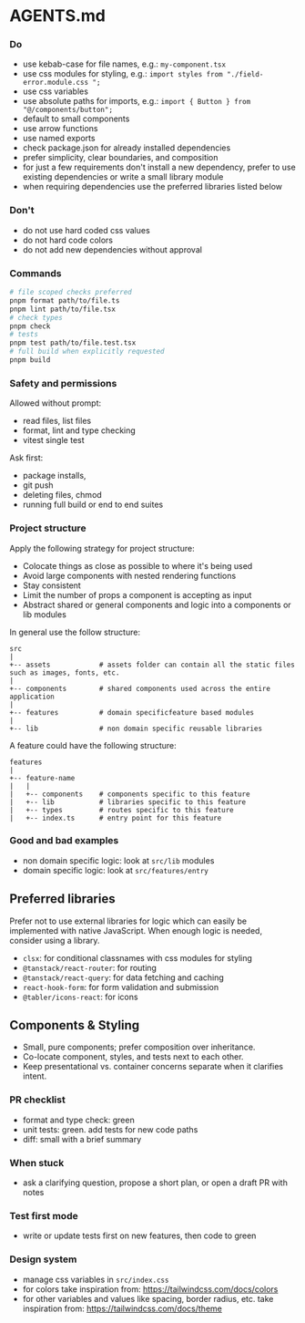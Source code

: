# AGENTS.md

### Do

- use kebab-case for file names, e.g.: `my-component.tsx`
- use css modules for styling, e.g.: `import styles from "./field-error.module.css ";`
- use css variables
- use absolute paths for imports, e.g.: `import { Button } from "@/components/button";`
- default to small components
- use arrow functions
- use named exports
- check package.json for already installed dependencies
- prefer simplicity, clear boundaries, and composition
- for just a few requirements don't install a new dependency, prefer to use existing dependencies or write a small library module
- when requiring dependencies use the preferred libraries listed below

### Don't

- do not use hard coded css values
- do not hard code colors
- do not add new dependencies without approval

### Commands

```zsh
# file scoped checks preferred
pnpm format path/to/file.ts
pnpm lint path/to/file.tsx
# check types
pnpm check
# tests
pnpm test path/to/file.test.tsx
# full build when explicitly requested
pnpm build
```

### Safety and permissions

Allowed without prompt:

- read files, list files
- format, lint and type checking
- vitest single test

Ask first:

- package installs,
- git push
- deleting files, chmod
- running full build or end to end suites

### Project structure

Apply the following strategy for project structure:

- Colocate things as close as possible to where it's being used
- Avoid large components with nested rendering functions
- Stay consistent
- Limit the number of props a component is accepting as input
- Abstract shared or general components and logic into a components or lib modules

In general use the follow structure:

```
src
|
+-- assets            # assets folder can contain all the static files such as images, fonts, etc.
|
+-- components        # shared components used across the entire application
|
+-- features          # domain specificfeature based modules
|
+-- lib               # non domain specific reusable libraries
```

A feature could have the following structure:

```
features
|
+-- feature-name
|   |
|   +-- components    # components specific to this feature
|   +-- lib           # libraries specific to this feature
|   +-- types         # routes specific to this feature
|   +-- index.ts      # entry point for this feature
```

### Good and bad examples

- non domain specific logic: look at `src/lib` modules
- domain specific logic: look at `src/features/entry`

## Preferred libraries

Prefer not to use external libraries for logic which can easily be implemented with native JavaScript.
When enough logic is needed, consider using a library.

- `clsx`: for conditional classnames with css modules for styling
- `@tanstack/react-router`: for routing
- `@tanstack/react-query`: for data fetching and caching
- `react-hook-form`: for form validation and submission
- `@tabler/icons-react`: for icons

## Components & Styling

- Small, pure components; prefer composition over inheritance.
- Co-locate component, styles, and tests next to each other.
- Keep presentational vs. container concerns separate when it clarifies intent.

### PR checklist

- format and type check: green
- unit tests: green. add tests for new code paths
- diff: small with a brief summary

### When stuck

- ask a clarifying question, propose a short plan, or open a draft PR with notes

### Test first mode

- write or update tests first on new features, then code to green

### Design system

- manage css variables in `src/index.css`
- for colors take inspiration from: https://tailwindcss.com/docs/colors
- for other variables and values like spacing, border radius, etc. take inspiration from: https://tailwindcss.com/docs/theme
